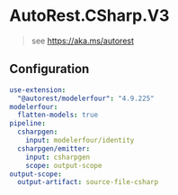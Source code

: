 # AutoRest.CSharp.V3
> see https://aka.ms/autorest

## Configuration
```yaml
use-extension:
  "@autorest/modelerfour": "4.9.225"
modelerfour:
  flatten-models: true
pipeline:
  csharpgen:
    input: modelerfour/identity
  csharpgen/emitter:
    input: csharpgen
    scope: output-scope
output-scope:
  output-artifact: source-file-csharp
```